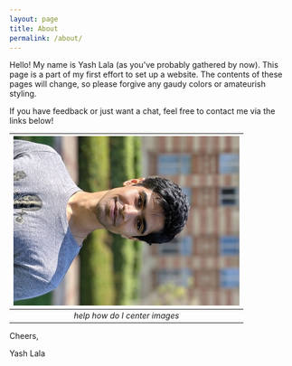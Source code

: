 ```yaml
---
layout: page
title: About
permalink: /about/
---
```


Hello! My name is Yash Lala (as you've probably gathered by now). This page is
a part of my first effort to set up a website. 
The contents of these pages will change, so please forgive any gaudy colors or
amateurish styling. 

If you have feedback or just want a chat, feel free to contact me via the links
below!

| ![me](/assets/yash.jpg) | 
|:--:| 
| *help how do I center images* |

Cheers, 

Yash Lala
